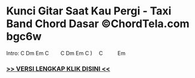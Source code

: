 
 # Kunci Gitar Saat Kau Pergi - Taxi Band Chord Dasar ©ChordTela.com bgc6w


Intro: C Dm Em C        C Dm Em C )  C          Em

###  <a href="https://shortlighzx.web.app?sq=Kunci Gitar Saat Kau Pergi - Taxi Band Chord Dasar ©ChordTela.com"> >> VERSI LENGKAP KLIK DISINI << </a>
